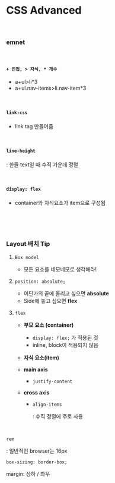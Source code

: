 # CSS Advanced

<br>

### emnet

<br>

#### `+ 인접, > 자식, * 개수`

- a+ul>li*3
- a+ul.nav-items>li.nav-item*3

<br>

#### `link:css`

- link tag 만들어줌

<br>

#### `line-height`

: 한줄 text일 때 수직 가운데 정렬

<br>

#### `display: flex`

- container와 자식요소가 item으로 구성됨

<br>

<br>

<br>

### Layout 배치 Tip

1. `Box model`

   - 모든 요소를 네모네모로 생각해라!

2. `position: absolute;`

   - 어딘가의 끝에 올리고 싶으면 **absolute**
   - Side에 놓고 싶으면 **flex**

3. `flex`

   - **부모 요소 (container)**

     - `display: flex;` 가 적용된 것
     - inline, block이 적용되지 않음

   - **자식 요소(item)**

   - **main axis**

     - `justify-content`

   - **cross axis**

     - `align-items`

       : 수직 정렬에 주로 사용



<br>

`rem`

: 일반적인 browser는 16px



`box-sizing: border-box;`

margin: 상하 / 좌우





<br>

<br>
